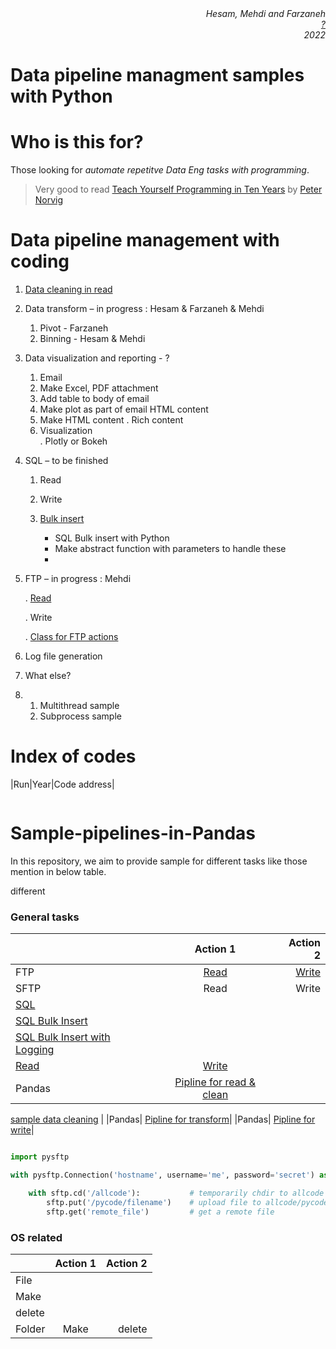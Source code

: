 
<div align="right" style="text-align:middle"><i>Hesam, Mehdi and Farzaneh
<br><a href="">?</a><br>2022</i>
</div>

# Data pipeline managment samples with Python



# Who is this for?
Those looking for *automate repetitve Data Eng tasks with programming*. 

> Very good to read [Teach Yourself Programming in Ten Years](https://norvig.com/21-days.html) by [Peter Norvig](https://norvig.com)


# Data pipeline management with coding 

1. [Data cleaning in read](https://github.com/jupihes/Sample-pipelines-in-Pandas/blob/main/pandas%20sample%20pipeline.py)
2. Data transform – in progress : Hesam & Farzaneh & Mehdi 

   1. Pivot - Farzaneh 
   2. Binning - Hesam & Mehdi 
    
3. Data visualization and reporting - ?  
    1. Email  
    2. Make Excel, PDF attachment 
    3. Add table to body of email 
    4. Make plot as part of email HTML content 
    5. Make HTML content 
        . Rich content 
    6. Visualization  
        . Plotly or Bokeh 
4. SQL – to be finished  

    1. Read 
    2. Write 
    3. [Bulk insert](https://github.com/jupihes/Sample-pipelines-in-Pandas/blob/main/bulk_insert.md)
   
        - SQL Bulk insert with Python 
        - Make abstract function with parameters to handle these 
        - 
5. FTP – in progress : Mehdi 

    . [Read](https://github.com/jupihes/Sample-pipelines-in-Pandas/blob/main/ftp_read.py) 
    
    . Write 
    
    . [Class for FTP actions]() 
    
6. Log file generation

8. What else?  
9. 
    1. Multithread sample 
    2. Subprocess sample 

  

# Index of codes



|Run|Year|Code address|




![]()




# Sample-pipelines-in-Pandas

In this repository, we aim to provide sample for different tasks like those mention in below table.

different


### General tasks
|    |   Action 1    |Action 2|
|----------|:-------------:|------:|
| FTP | [Read](https://github.com/jupihes/Sample-pipelines-in-Pandas/blob/main/ftp%20actions.md#read-files-from-ftp) | [Write](https://github.com/jupihes/Sample-pipelines-in-Pandas/blob/main/ftp%20actions.md#write-file-to-ftp)| 
| SFTP | Read | Write| 
| [SQL](https://github.com/jupihes/Sample-pipelines-in-Pandas/blob/main/SQL%20via%20python.py) 
|[SQL Bulk Insert]()
|[SQL Bulk Insert with Logging]()
[Read]() | [Write]()| 
|Pandas| [Pipline for read & clean](https://github.com/jupihes/Sample-pipelines-in-Pandas/blob/main/pandas%20sample%20pipeline.py)
[sample data cleaning](https://github.com/jupihes/Sample-pipelines-in-Pandas/blob/main/pandas%20sample%20pipeline.py)
[]()
|
|Pandas| [Pipline for transform]()|
|Pandas| [Pipline for write]()|




```python

import pysftp

with pysftp.Connection('hostname', username='me', password='secret') as sftp:

    with sftp.cd('/allcode'):           # temporarily chdir to allcode
        sftp.put('/pycode/filename')  	# upload file to allcode/pycode on remote
        sftp.get('remote_file')         # get a remote file
```

### OS related
|    |   Action 1    |Action 2|
|----------|:-------------:|------:|
| File | 
Make |
delete |
| Folder| Make | delete  |



